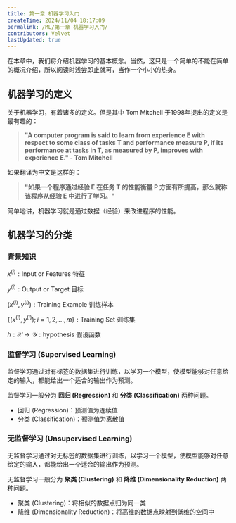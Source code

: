```yaml
---
title: 第一章 机器学习入门
createTime: 2024/11/04 18:17:09
permalink: /ML/第一章 机器学习入门/
contributors: Velvet
lastUpdated: true
---
```


在本章中，我们将介绍机器学习的基本概念。当然，这只是一个简单的不能在简单的概况介绍，所以阅读时浅尝即止就可，当作一个小小的热身。

## **机器学习的定义**

关于机器学习，有着诸多的定义。但是其中 Tom Mitchell 于1998年提出的定义是最有趣的：

> **"A computer program is said to learn from experience E with respect to some class of tasks T and performance measure P, if its performance at tasks in T, as measured by P, improves with experience E." - Tom Mitchell**

如果翻译为中文是这样的：

> **"如果一个程序通过经验 E 在任务 T 的性能衡量 P 方面有所提高，那么就称该程序从经验 E 中进行了学习。"**

简单地讲，机器学习就是通过数据（经验）来改进程序的性能。

## **机器学习的分类**

### **背景知识**

$x^{(i)} :\mathrm{Input\ or\ Features}\ \text{特征}$ 

$y^{(i)} :\mathrm{Output\ or\ Target}\ \text{目标}$ 

$(x^{(i)},y^{(i)}) :\mathrm{Training\ Example}\ \text{训练样本}$

$\lbrace (x^{(i)},y^{(i)});i=1,2,...,m \rbrace : \mathrm{Training\ Set}\ \text{训练集}$

$h:\mathcal{X}\rightarrow\mathcal{Y} :\mathrm{hypothesis}\ \text{假设函数}$

### **监督学习 (Supervised Learning)**

监督学习通过对有标签的数据集进行训练，以学习一个模型，使模型能够对任意给定的输入，都能给出一个适合的输出作为预测。

监督学习一般分为 **回归 (Regression)** 和 **分类 (Classification)** 两种问题。

* 回归 (Regression)：预测值为连续值
* 分类 (Classification)：预测值为离散值

### **无监督学习 (Unsupervised Learning)**

无监督学习通过对无标签的数据集进行训练，以学习一个模型，使模型能够对任意给定的输入，都能给出一个适合的输出作为预测。

无监督学习一般分为 **聚类 (Clustering)** 和 **降维 (Dimensionality Reduction)** 两种问题。

* 聚类 (Clustering)：将相似的数据点归为同一类
* 降维 (Dimensionality Reduction)：将高维的数据点映射到低维的空间中
